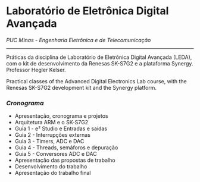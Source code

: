 # Laboratório de Eletrônica Digital Avançada

_PUC Minas - Engenharia Eletrônica e de Telecomunicação_

---

Práticas da disciplina de Laboratório de Eletrônica Digital Avançada (LEDA), com o kit de desenvolvimento da Renesas SK-S7G2 e a plataforma Synergy. Professor Hegler Kelser.

Practical classes of the Advanced Digital Electronics Lab course, with the Renesas SK-S7G2 development kit and the Synergy platform.

### _Cronograma_
* Apresentação, cronograma e projetos
* Arquitetura ARM e o SK-S7G2
* Guia 1 - e² Studio e Entradas e saídas
* Guia 2 - Interrupções externas
* Guia 3 - Timers, ADC e DAC
* Guia 4 - Threads, semáforos e depuração
* Guia 5 - Conversores ADC e DAC
* Apresentação das propostas de trabalho
* Desenvolvimento do trabalho
* Apresentação do trabalho final
